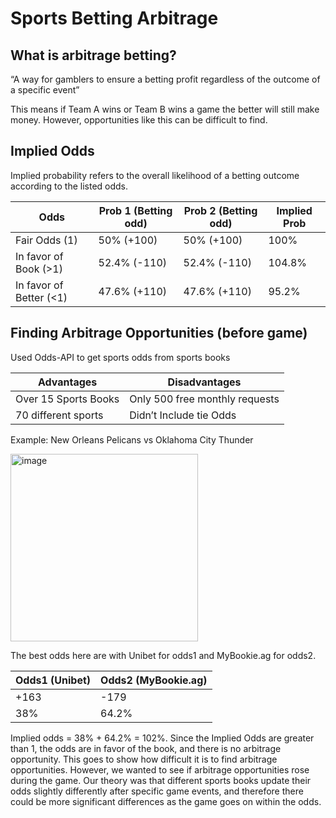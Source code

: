 # Sports Betting Arbitrage 

## What is arbitrage betting?
“A way for gamblers to ensure a betting profit regardless of the outcome of a specific event”

This means if Team A wins or Team B wins a game the better will still make money. However, opportunities like this can be difficult to find.

## Implied Odds
Implied probability refers to the overall likelihood of a betting outcome according to the listed odds.

| Odds  | Prob 1 (Betting odd) | Prob 2 (Betting odd)| Implied Prob |
| ------------- | ------------- | ------------- | ------------- |
| Fair Odds (1)  | 50% (+100) | 50% (+100) | 100%  |
| In favor of Book (>1) | 52.4% (-110) | 52.4% (-110) | 104.8%  |
| In favor of Better (<1)  | 47.6% (+110)  | 47.6% (+110)  | 95.2%  |

## Finding Arbitrage Opportunities (before game)  
Used Odds-API to get sports odds from sports books

| Advantages  | Disadvantages |
| ------------- | ------------- |
| Over 15 Sports Books | Only 500 free monthly requests  |
| 70 different sports  | Didn’t Include tie Odds  |

Example: New Orleans Pelicans vs Oklahoma City Thunder

<img width="300" alt="image" src="https://github.com/thomas211738/SBA/assets/109131481/5dced3ef-f3a5-4dce-80c6-1bdf83e280f9">

The best odds here are with Unibet for odds1 and MyBookie.ag for odds2.

| Odds1 (Unibet)  | Odds2 (MyBookie.ag) |
| ------------- | ------------- |
| +163 | -179  |
|  38%  |  64.2% |

Implied odds = 38% + 64.2% = 102%. Since the Implied Odds are greater than 1, the odds are in favor of the book, and there is no arbitrage opportunity. This goes to show how difficult it is to find arbitrage opportunities. However, we wanted to see if arbitrage opportunities rose during the game. Our theory was that different sports books update their odds slightly differently after specific game events, and therefore there could be more significant differences as the game goes on within the odds.

